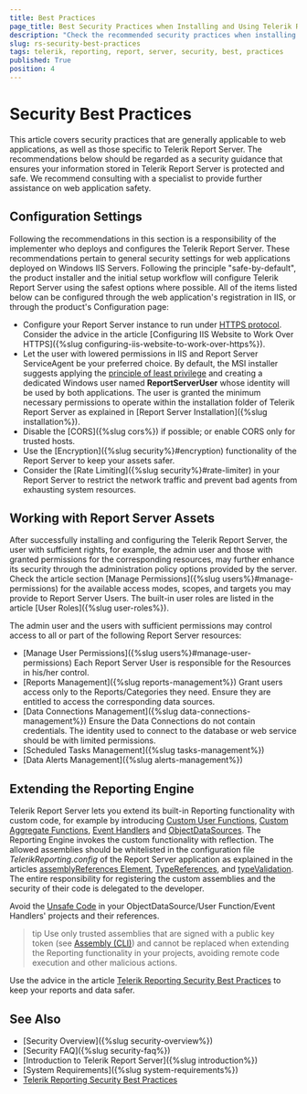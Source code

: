 ```yaml
---
title: Best Practices
page_title: Best Security Practices when Installing and Using Telerik Report Server
description: "Check the recommended security practices when installing the Telerik Report Server and working with its reports, users, and services."
slug: rs-security-best-practices
tags: telerik, reporting, report, server, security, best, practices
published: True
position: 4
---
```


# Security Best Practices

This article covers security practices that are generally applicable to web applications, as well as those specific to Telerik Report Server. The recommendations below should be regarded as a security guidance that ensures your information stored in Telerik Report Server is protected and safe. We recommend consulting with a specialist to provide further assistance on web application safety.

## Configuration Settings

Following the recommendations in this section is a responsibility of the implementer who deploys and configures the Telerik Report Server. These recommendations pertain to general security settings for web applications deployed on Windows IIS Servers. Following the principle "safe-by-default", the product installer and the initial setup workflow will configure Telerik Report Server using the safest options where possible. All of the items listed below can be configured through the web application's registration in IIS, or through the product's Configuration page:

* Configure your Report Server instance to run under [HTTPS protocol](https://developer.mozilla.org/en-US/docs/Glossary/HTTPS). Consider the advice in the article [Configuring IIS Website to Work Over HTTPS]({%slug configuring-iis-website-to-work-over-https%}).
* Let the user with lowered permissions in IIS and Report Server ServiceAgent be your preferred choice. By default, the MSI installer suggests applying the [principle of least privilege](https://learn.microsoft.com/en-us/entra/identity-platform/secure-least-privileged-access) and creating a dedicated Windows user named __ReportServerUser__ whose identity will be used by both applications. The user is granted the minimum necessary permissions to operate within the installation folder of Telerik Report Server as explained in [Report Server Installation]({%slug installation%}). 
* Disable the [CORS]({%slug cors%}) if possible; or enable CORS only for trusted hosts.
* Use the [Encryption]({%slug security%}#encryption) functionality of the Report Server to keep your assets safer.
* Consider the [Rate Limiting]({%slug security%}#rate-limiter) in your Report Server to restrict the network traffic and prevent bad agents from exhausting system resources.

## Working with Report Server Assets

After successfully installing and configuring the Telerik Report Server, the user with sufficient rights, for example, the admin user and those with granted permissions for the corresponding resources, may further enhance its security through the administration policy options provided by the server. Check the article section [Manage Permissions]({%slug users%}#manage-permissions) for the available access modes, scopes, and targets you may provide to Report Server Users. The built-in user roles are listed in the article [User Roles]({%slug user-roles%}).

The admin user and the users with sufficient permissions may control access to all or part of the following Report Server resources:

* [Manage User Permissions]({%slug users%}#manage-user-permissions)
  Each Report Server User is responsible for the Resources in his/her control. 
* [Reports Management]({%slug reports-management%})
  Grant users access only to the Reports/Categories they need. Ensure they are entitled to access the corresponding data sources.
* [Data Connections Management]({%slug data-connections-management%})
  Ensure the Data Connections do not contain credentials. The identity used to connect to the database or web service should be with limited permissions.
* [Scheduled Tasks Management]({%slug tasks-management%})
* [Data Alerts Management]({%slug alerts-management%})

## Extending the Reporting Engine

Telerik Report Server lets you extend its built-in Reporting functionality with custom code, for example by introducing [Custom User Functions](https://docs.telerik.com/reporting/designing-reports/connecting-to-data/expressions/extending-expressions/user-functions), [Custom Aggregate Functions](https://docs.telerik.com/reporting/designing-reports/connecting-to-data/expressions/extending-expressions/user-aggregate-functions), [Event Handlers](https://docs.telerik.com/reporting/designing-reports/report-designer-tools/desktop-designers/standalone-report-designer/using-event-handlers-in-srd#add-event-handlers-to-reports-created-with-the-standalone-report-designer) and [ObjectDataSources](https://docs.telerik.com/reporting/designing-reports/connecting-to-data/data-source-components/objectdatasource-component/overview). The Reporting Engine invokes the custom functionality with reflection. The allowed assemblies should be whitelisted in the configuration file _TelerikReporting.config_ of the Report Server application as explained in the articles [assemblyReferences Element](https://docs.telerik.com/reporting/doc-output/configure-the-report-engine/assemblyreferences-element), [TypeReferences](https://docs.telerik.com/reporting/doc-output/configure-the-report-engine/typereferences-element), and [typeValidation](https://docs.telerik.com/reporting/doc-output/configure-the-report-engine/typevalidation-element). The entire responsibility for registering the custom assemblies and the security of their code is delegated to the developer.

Avoid the [Unsafe Code](https://learn.microsoft.com/en-us/dotnet/csharp/language-reference/language-specification/unsafe-code) in your ObjectDataSource/User Function/Event Handlers' projects and their references.

>tip Use only trusted assemblies that are signed with a public key token (see [Assembly (CLI)](https://en.wikipedia.org/wiki/Assembly_(CLI))) and cannot be replaced when extending the Reporting functionality in your projects, avoiding remote code execution and other malicious actions.

Use the advice in the article [Telerik Reporting Security Best Practices](https://docs.telerik.com/reporting/security/security-best-practices) to keep your reports and data safer.

## See Also

* [Security Overview]({%slug security-overview%})
* [Security FAQ]({%slug security-faq%})
* [Introduction to Telerik Report Server]({%slug introduction%})
* [System Requirements]({%slug system-requirements%})
* [Telerik Reporting Security Best Practices](https://docs.telerik.com/reporting/security/security-best-practices)
